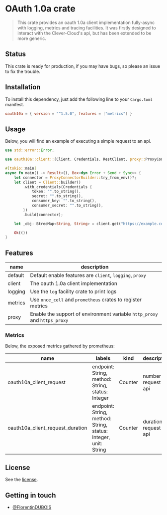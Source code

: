 # OAuth 1.0a crate

> This crate provides an oauth 1.0a client implementation fully-async with
> logging, metrics and tracing facilities. It was firstly designed to interact
> with the Clever-Cloud's api, but has been extended to be more generic.

## Status

This crate is ready for production, if you may have bugs, so please an issue to
fix the trouble.

## Installation

To install this dependency, just add the following line to your `Cargo.toml` manifest.

```toml
oauth10a = { version = "^1.5.0", features = ["metrics"] }
```

## Usage

Below, you will find an example of executing a simple request to an api.

```rust
use std::error::Error;

use oauth10a::client::{Client, Credentials, RestClient, proxy::ProxyConnectorBuilder};

#[tokio::main]
async fn main() -> Result<(), Box<dyn Error + Send + Sync>> {
    let connector = ProxyConnectorBuilder::try_from_env()?;
    let client = Client::builder()
        .with_credentials(Credentials {
            token: "".to_string(),
            secret: "".to_string(),
            consumer_key: "".to_string(),
            consumer_secret: "".to_string(),
        })
        .build(connector);

    let _obj: BtreeMap<String, String> = client.get("https://example.com/object.json").await?;

    Ok(())
}
```

## Features

| name    | description                                                               |
| ------- |---------------------------------------------------------------------------|
| default | Default enable features are `client`, `logging`, `proxy`                  |
| client  | The oauth 1.0a client implementation                                      |
| logging | Use the `log` facility crate to print logs                                |
| metrics | Use `once_cell` and `prometheus` crates to register metrics               |
| proxy   | Enable the support of environment variable `http_proxy` and `https_proxy` |

### Metrics

Below, the exposed metrics gathered by prometheus:

| name                             | labels                                                          | kind    | description                |
| -------------------------------- | --------------------------------------------------------------- | ------- | -------------------------- |
| oauth10a_client_request          | endpoint: String, method: String, status: Integer               | Counter | number of request on api   |
| oauth10a_client_request_duration | endpoint: String, method: String, status: Integer, unit: String | Counter | duration of request on api |

## License

See the [license](LICENSE).

## Getting in touch

- [@FlorentinDUBOIS](https://twitter.com/FlorentinDUBOIS)
